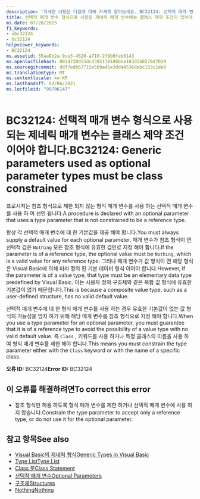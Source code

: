 ```yaml
---
description: '자세한 내용은 다음에 대해 자세히 알아보세요. BC32124: 선택적 매개 변수 형식으로 사용 되는 제네릭 매개 변수는 클래스 제한 이어야 합니다.'
title: 선택적 매개 변수 형식으로 사용된 제네릭 매개 변수에는 클래스 제약 조건이 있어야 합니다.
ms.date: 07/20/2015
f1_keywords:
- vbc32124
- bc32124
helpviewer_keywords:
- BC32124
ms.assetid: 55aa8b2a-9ce3-4620-a710-2f9b0feb6143
ms.openlocfilehash: 0014720d55dc4395178186b5e183d5b0279d7029
ms.sourcegitcommit: ddf7edb67715a5b9a45e3dd44536dabc153c1de0
ms.translationtype: MT
ms.contentlocale: ko-KR
ms.lasthandoff: 02/06/2021
ms.locfileid: "99796147"
---
```

# <a name="bc32124-generic-parameters-used-as-optional-parameter-types-must-be-class-constrained"></a><span data-ttu-id="4202d-103">BC32124: 선택적 매개 변수 형식으로 사용 되는 제네릭 매개 변수는 클래스 제약 조건 이어야 합니다.</span><span class="sxs-lookup"><span data-stu-id="4202d-103">BC32124: Generic parameters used as optional parameter types must be class constrained</span></span>

<span data-ttu-id="4202d-104">프로시저는 참조 형식으로 제한 되지 않는 형식 매개 변수를 사용 하는 선택적 매개 변수를 사용 하 여 선언 됩니다.</span><span class="sxs-lookup"><span data-stu-id="4202d-104">A procedure is declared with an optional parameter that uses a type parameter that is not constrained to be a reference type.</span></span>

 <span data-ttu-id="4202d-105">항상 각 선택적 매개 변수에 대 한 기본값을 제공 해야 합니다.</span><span class="sxs-lookup"><span data-stu-id="4202d-105">You must always supply a default value for each optional parameter.</span></span> <span data-ttu-id="4202d-106">매개 변수가 참조 형식이 면 선택적 값은 `Nothing` 모든 참조 형식에 유효한 값인로 지정 해야 합니다.</span><span class="sxs-lookup"><span data-stu-id="4202d-106">If the parameter is of a reference type, the optional value must be `Nothing`, which is a valid value for any reference type.</span></span> <span data-ttu-id="4202d-107">그러나 매개 변수가 값 형식이 면 해당 형식은 Visual Basic에 의해 미리 정의 된 기본 데이터 형식 이어야 합니다.</span><span class="sxs-lookup"><span data-stu-id="4202d-107">However, if the parameter is of a value type, that type must be an elementary data type predefined by Visual Basic.</span></span> <span data-ttu-id="4202d-108">이는 사용자 정의 구조체와 같은 복합 값 형식에 유효한 기본값이 없기 때문입니다.</span><span class="sxs-lookup"><span data-stu-id="4202d-108">This is because a composite value type, such as a user-defined structure, has no valid default value.</span></span>

 <span data-ttu-id="4202d-109">선택적 매개 변수에 대 한 형식 매개 변수를 사용 하는 경우 유효한 기본값이 없는 값 형식의 가능성을 방지 하기 위해 해당 매개 변수를 참조 형식으로 지정 해야 합니다.</span><span class="sxs-lookup"><span data-stu-id="4202d-109">When you use a type parameter for an optional parameter, you must guarantee that it is of a reference type to avoid the possibility of a value type with no valid default value.</span></span> <span data-ttu-id="4202d-110">즉 `Class` , 키워드를 사용 하거나 특정 클래스의 이름을 사용 하 여 형식 매개 변수를 제한 해야 합니다.</span><span class="sxs-lookup"><span data-stu-id="4202d-110">This means you must constrain the type parameter either with the `Class` keyword or with the name of a specific class.</span></span>

 <span data-ttu-id="4202d-111">**오류 ID:** BC32124</span><span class="sxs-lookup"><span data-stu-id="4202d-111">**Error ID:** BC32124</span></span>

## <a name="to-correct-this-error"></a><span data-ttu-id="4202d-112">이 오류를 해결하려면</span><span class="sxs-lookup"><span data-stu-id="4202d-112">To correct this error</span></span>

- <span data-ttu-id="4202d-113">참조 형식만 허용 하도록 형식 매개 변수를 제한 하거나 선택적 매개 변수에 사용 하지 않습니다.</span><span class="sxs-lookup"><span data-stu-id="4202d-113">Constrain the type parameter to accept only a reference type, or do not use it for the optional parameter.</span></span>

## <a name="see-also"></a><span data-ttu-id="4202d-114">참고 항목</span><span class="sxs-lookup"><span data-stu-id="4202d-114">See also</span></span>

- [<span data-ttu-id="4202d-115">Visual Basic의 제네릭 형식</span><span class="sxs-lookup"><span data-stu-id="4202d-115">Generic Types in Visual Basic</span></span>](../../programming-guide/language-features/data-types/generic-types.md)
- [<span data-ttu-id="4202d-116">Type List</span><span class="sxs-lookup"><span data-stu-id="4202d-116">Type List</span></span>](../statements/type-list.md)
- [<span data-ttu-id="4202d-117">Class 문</span><span class="sxs-lookup"><span data-stu-id="4202d-117">Class Statement</span></span>](../statements/class-statement.md)
- [<span data-ttu-id="4202d-118">선택적 매개 변수</span><span class="sxs-lookup"><span data-stu-id="4202d-118">Optional Parameters</span></span>](../../programming-guide/language-features/procedures/optional-parameters.md)
- [<span data-ttu-id="4202d-119">구조체</span><span class="sxs-lookup"><span data-stu-id="4202d-119">Structures</span></span>](../../programming-guide/language-features/data-types/structures.md)
- [<span data-ttu-id="4202d-120">Nothing</span><span class="sxs-lookup"><span data-stu-id="4202d-120">Nothing</span></span>](../nothing.md)
